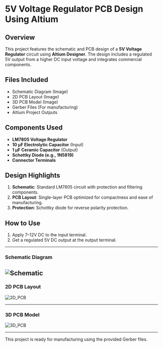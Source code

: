 # 5V Voltage Regulator PCB Design Using Altium

## Overview
This project features the schematic and PCB design of a **5V Voltage Regulator** circuit using **Altium Designer**. The design includes a regulated 5V output from a higher DC input voltage and integrates commercial components.

## Files Included
- Schematic Diagram (Image)  
- 2D PCB Layout (Image)  
- 3D PCB Model (Image)  
- Gerber Files (For manufacturing)  
- Altium Project Outputs  

## Components Used
- **LM7805 Voltage Regulator**  
- **10 µF Electrolytic Capacitor** (Input)  
- **1 µF Ceramic Capacitor** (Output)  
- **Schottky Diode (e.g., 1N5819)**  
- **Connector Terminals**  

## Design Highlights
1. **Schematic**: Standard LM7805 circuit with protection and filtering components.  
2. **PCB Layout**: Single-layer PCB optimized for compactness and ease of manufacturing.  
3. **Protection**: Schottky diode for reverse polarity protection.  

## How to Use
1. Apply 7–12V DC to the input terminal.  
2. Get a regulated 5V DC output at the output terminal.

---

### Schematic Diagram
![Schematic](https://github.com/user-attachments/assets/ed794c30-e17e-4480-9cf4-89a46d18ae0d)
---

### 2D PCB Layout
![2D_PCB](https://github.com/user-attachments/assets/fb6f1157-3d38-4069-b79d-3922f6af8879)

---

### 3D PCB Model
![3D_PCB](https://github.com/user-attachments/assets/59e8dc7b-6fb0-4720-8a09-afad9c048b32)

---

This project is ready for manufacturing using the provided Gerber files.
